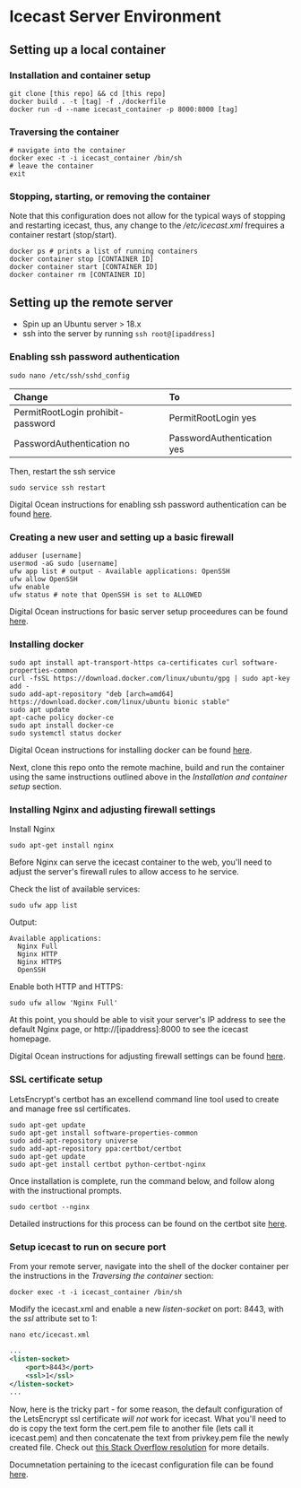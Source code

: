 # Icecast Server Environment

## Setting up a local container

### Installation and container setup

```shell
git clone [this repo] && cd [this repo]
docker build . -t [tag] -f ./dockerfile
docker run -d --name icecast_container -p 8000:8000 [tag]
```

### Traversing the container

```shell
# navigate into the container
docker exec -t -i icecast_container /bin/sh
# leave the container
exit
```

### Stopping, starting, or removing the container

Note that this configuration does not allow for the typical ways of stopping and restarting icecast, thus, any change to the _/etc/icecast.xml_ frequires a container restart (stop/start). 

```shell
docker ps # prints a list of running containers
docker container stop [CONTAINER ID]
docker container start [CONTAINER ID]
docker container rm [CONTAINER ID]
```

## Setting up the remote server

* Spin up an Ubuntu server > 18.x
* ssh into the server by running `ssh root@[ipaddress]`

### Enabling ssh password authentication

```shell
sudo nano /etc/ssh/sshd_config
```

| Change                            | To                         |
|:----------------------------------|:---------------------------|
| PermitRootLogin prohibit-password | PermitRootLogin yes        |
| PasswordAuthentication no         | PasswordAuthentication yes |

Then, restart the ssh service

```shell
sudo service ssh restart
```

Digital Ocean instructions for enabling ssh password authentication can be found [here](https://www.digitalocean.com/community/questions/error-permission-denied-publickey-when-i-try-to-ssh).

### Creating a new user and setting up a basic firewall

```shell
adduser [username]
usermod -aG sudo [username]
ufw app list # output - Available applications: OpenSSH
ufw allow OpenSSH
ufw enable
ufw status # note that OpenSSH is set to ALLOWED
```

Digital Ocean instructions for basic server setup proceedures can be found [here](https://www.digitalocean.com/community/tutorials/initial-server-setup-with-ubuntu-18-04).

### Installing docker

```shell
sudo apt install apt-transport-https ca-certificates curl software-properties-common
curl -fsSL https://download.docker.com/linux/ubuntu/gpg | sudo apt-key add -
sudo add-apt-repository "deb [arch=amd64] https://download.docker.com/linux/ubuntu bionic stable"
sudo apt update
apt-cache policy docker-ce
sudo apt install docker-ce
sudo systemctl status docker
```

Digital Ocean instructions for installing docker can be found [here](https://www.digitalocean.com/community/tutorials/how-to-install-and-use-docker-on-ubuntu-18-04).

Next, clone this repo onto the remote machine, build and run the container using the same instructions outlined above in the _Installation and container setup_ section.

### Installing Nginx and adjusting firewall settings

Install Nginx

```shell
sudo apt-get install nginx
```

Before Nginx can serve the icecast container to the web, you'll need to adjust the server's firewall rules to allow access to he service.

Check the list of available services:

```shell
sudo ufw app list
```

Output:

```env
Available applications:
  Nginx Full
  Nginx HTTP
  Nginx HTTPS
  OpenSSH
```

Enable both HTTP and HTTPS:

```shell
sudo ufw allow 'Nginx Full'
```

At this point, you should be able to visit your server's IP address to see the default Nginx page, or http://[ipaddress]:8000 to see the icecast homepage.

Digital Ocean instructions for adjusting firewall settings can be found [here](https://www.digitalocean.com/community/tutorials/how-to-install-nginx-on-ubuntu-18-04).

### SSL certificate setup

LetsEncrypt's certbot has an excellend command line tool used to create and manage free ssl certificates.

```shell
sudo apt-get update
sudo apt-get install software-properties-common
sudo add-apt-repository universe
sudo add-apt-repository ppa:certbot/certbot
sudo apt-get update
sudo apt-get install certbot python-certbot-nginx 
```

Once installation is complete, run the command below, and follow along with the instructional prompts.

```shell
sudo certbot --nginx
```

Detailed instructions for this process can be found on the certbot site [here](https://certbot.eff.org/lets-encrypt/ubuntubionic-nginx).

### Setup icecast to run on secure port

From your remote server, navigate into the shell of the docker container per the instructions in the _Traversing the container_ section:

```shell
docker exec -t -i icecast_container /bin/sh
```

Modify the icecast.xml and enable a new _listen-socket_ on port: 8443, with the _ssl_ attribute set to 1:

```shell
nano etc/icecast.xml
```

```xml
...
<listen-socket>
    <port>8443</port>
    <ssl>1</ssl>
</listen-socket>
...
```

Now, here is the tricky part - for some reason, the default configuration of the LetsEncrypt ssl certificate _will not_ work for icecast. What you'll need to do is copy the text form the cert.pem file to another file (lets call it icecast.pem) and then concatenate the text from privkey.pem file the newly created file. Check out [this Stack Overflow resolution](https://stackoverflow.com/questions/49300064/icecast-2-and-ssl) for more details.

Documnetation pertaining to the icecast configuration file can be found [here](http://icecast.org/docs/icecast-2.4.1/config-file.html).
